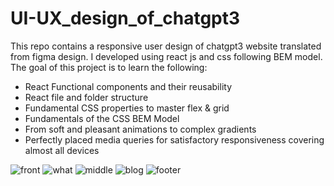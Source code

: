 # UI-UX_design_of_chatgpt3
This repo contains a responsive user design of chatgpt3 website translated from figma design. I developed using react js and css following BEM model.
The goal of this project is to learn the following:
- React Functional components and their reusability
- React file and folder structure
- Fundamental CSS properties to master flex & grid
- Fundamentals of the CSS BEM Model
- From soft and pleasant animations to complex gradients
- Perfectly placed media queries for satisfactory responsiveness covering almost  all devices

![front](https://user-images.githubusercontent.com/108082247/236421950-91f28600-b038-4f9e-8f9a-816816626327.PNG)
![what](https://user-images.githubusercontent.com/108082247/236426919-288b2997-aa13-4f03-b4c0-dcce26b4e766.PNG)
![middle](https://user-images.githubusercontent.com/108082247/236426963-a636dace-0d99-4d5f-882c-6daa51751fe6.PNG)
![blog](https://user-images.githubusercontent.com/108082247/236427052-b9cf46d8-6d2a-4465-ac0c-69b154c282aa.PNG)
![footer](https://user-images.githubusercontent.com/108082247/236427164-2994b40e-3c3b-409b-8779-7e24975189f3.PNG)
